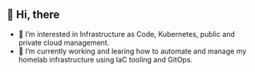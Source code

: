 ## 👋 Hi, there
- 👀 I’m interested in Infrastructure as Code, Kubernetes, public and private cloud management.
- 🌱 I’m currently working and learing how to automate and manage my homelab infrastructure using IaC tooling and GitOps. 


<!---
dc-tec/dc-tec is a ✨ special ✨ repository because its `README.md` (this file) appears on your GitHub profile.
You can click the Preview link to take a look at your changes.
--->
